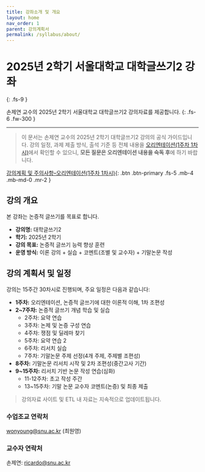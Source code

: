 ```yaml
---
title: 강좌소개 및 개요
layout: home
nav_order: 1
parent: 강의계획서
permalink: /syllabus/about/
---
```


# 2025년 2학기 **서울대학교 대학글쓰기2** 강좌
{: .fs-9 }

손제연 교수의 2025년 2학기 서울대학교 대학글쓰기2 강의자료를 제공합니다.
{: .fs-6 .fw-300 }

---

> 이 문서는 손제연 교수의 2025년 2학기 대학글쓰기2 강의의 공식 가이드입니다. 
> 강의 일정, 과제 제출 방식, 출석 기준 등 전체 내용을 [오리엔테이션(1주차 1차시)]({{site.baseurl}}/orientation)에서 확인할 수 있으니, **모든 질문은 오리엔테이션 내용을 숙독 후**에  하기 바랍니다.

[강의계획 및 주의사항–오리엔테이션(1주차 1차시)]({{site.baseurl}}/orientation){: .btn .btn-primary .fs-5 .mb-4 .mb-md-0 .mr-2 }

## 강의 개요

본 강좌는 논증적 글쓰기를 목표로 합니다.

- **강의명:** 대학글쓰기2
- **학기:** 2025년 2학기
- **강의 목표:** 논증적 글쓰기 능력 향상 훈련
- **운영 방식:** 이론 강의 + 실습 + 코멘트(조별 및 교수자) + 기말논문 작성

## 강의 계획서 및 일정

강의는 15주간 30차시로 진행되며, 주요 일정은 다음과 같습니다:

- **1주차:** 오리엔테이션, 논증적 글쓰기에 대한 이론적 이해, 1차 조편성
- **2~7주차:** 논증적 글쓰기 개념 학습 및 실습
  - 2주차: 요약 연습
  - 3주차: 논제 및 논증 구성 연습
  - 4주차: 쟁점 및 딜레마 찾기
  - 5주차: 요약 연습 2
  - 6주차: 리서치 실습
  - 7주차: 기말논문 주제 선정(4개 주제, 주제별 조편성)
- **8주차:** 기말논문 리서치 시작 및 2차 조편성(중간고사 기간)
- **9~15주차:** 리서치 기반 논문 작성 연습(심화)
  - 11-12주차: 초고 작성 주간
  - 13~15주차: 기말 논문 교수자 코멘트(논증) 및 최종 제출

> 강의자료 사이트 및 ETL 내 자료는 지속적으로 업데이트됩니다.

### 수업조교 연락처
wonyoung@snu.ac.kr (최원영)  

### 교수자 연락처  
손제연: ricardo@snu.ac.kr